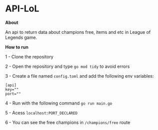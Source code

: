 # API-LoL

**About**

An api to return data about champions free, items and etc in League of Legends game.

**How to run**

1 - Clone the repository

2 - Open the repository and type `go mod tidy` to avoid errors

3 - Create a file named `config.toml` and add the following env variables:

```
[api]
key=""
port=""
```

4 - Run with the following command `go run main.go`

5 - Acess `localhost:PORT_DECLARED`

6 - You can see the free champions in `/champions/free` route
